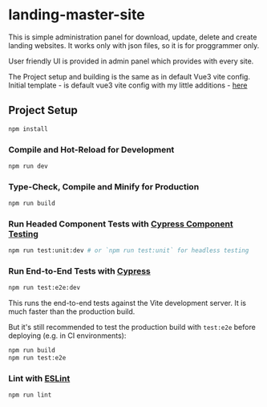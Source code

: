 # landing-master-site

This is simple administration panel for download, update, delete and create landing websites.
It works only with json files, so it is for proggrammer only.

User friendly UI is provided in admin panel which provides with every site.

The Project setup and building is the same as in default Vue3 vite config.
Initial template - is default vue3 vite config with my little additions  - [here](https://github.com/Dihlofos/vue-template)

## Project Setup

```sh
npm install
```

### Compile and Hot-Reload for Development

```sh
npm run dev
```

### Type-Check, Compile and Minify for Production

```sh
npm run build
```

### Run Headed Component Tests with [Cypress Component Testing](https://on.cypress.io/component)

```sh
npm run test:unit:dev # or `npm run test:unit` for headless testing
```

### Run End-to-End Tests with [Cypress](https://www.cypress.io/)

```sh
npm run test:e2e:dev
```

This runs the end-to-end tests against the Vite development server.
It is much faster than the production build.

But it's still recommended to test the production build with `test:e2e` before deploying (e.g. in CI environments):

```sh
npm run build
npm run test:e2e
```

### Lint with [ESLint](https://eslint.org/)

```sh
npm run lint
```
